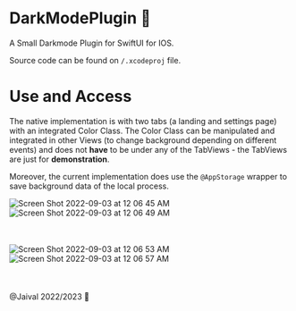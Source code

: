 # DarkModePlugin 🔌


A Small Darkmode Plugin for SwiftUI for IOS. 

Source code can be found on `/.xcodeproj` file.

# Use and Access

The native implementation is with two tabs (a landing and settings page) with an integrated Color Class. The Color Class can be manipulated and integrated in other Views (to change background depending on different events) and does not **have** to be under any of the TabViews - the TabViews are just for **demonstration**. 

Moreover, the current implementation does use the `@AppStorage` wrapper to save background data of the local process. 



  ![Screen Shot 2022-09-03 at 12 06 45 AM](https://user-images.githubusercontent.com/68164588/188255301-dbe8ec86-8934-4a74-9529-8d7fc710499e.png)
  ![Screen Shot 2022-09-03 at 12 06 49 AM](https://user-images.githubusercontent.com/68164588/188255303-4786c767-2e48-4109-9090-43ba4478c310.png)
  <br />
  <br />
  <br />

![Screen Shot 2022-09-03 at 12 06 53 AM](https://user-images.githubusercontent.com/68164588/188255304-d4e51fdf-3536-4e97-9499-c49f2445cfd5.png)
![Screen Shot 2022-09-03 at 12 06 57 AM](https://user-images.githubusercontent.com/68164588/188255305-12ec90ac-cd24-4d29-bafd-0b642432c2bd.png)
<br />
<br />
<br />
<br />
@Jaival 2022/2023 🦄
